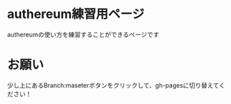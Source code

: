 # authereum練習用ページ
authereumの使い方を練習することができるページです

# お願い
少し上にあるBranch:maseterボタンをクリックして、gh-pagesに切り替えてください！

